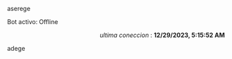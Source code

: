 aserege

<p>Bot activo: Offline</p>
<p align="right"><i>ultima coneccion</i> : <b>12/29/2023, 5:15:52 AM</b></p>

 adege
